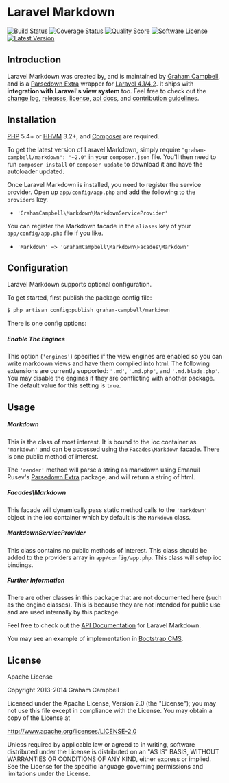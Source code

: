 Laravel Markdown
================


[![Build Status](https://img.shields.io/travis/GrahamCampbell/Laravel-Markdown/master.svg?style=flat-square)](https://travis-ci.org/GrahamCampbell/Laravel-Markdown)
[![Coverage Status](https://img.shields.io/scrutinizer/coverage/g/GrahamCampbell/Laravel-Markdown.svg?style=flat-square)](https://scrutinizer-ci.com/g/GrahamCampbell/Laravel-Markdown/code-structure)
[![Quality Score](https://img.shields.io/scrutinizer/g/GrahamCampbell/Laravel-Markdown.svg?style=flat-square)](https://scrutinizer-ci.com/g/GrahamCampbell/Laravel-Markdown)
[![Software License](https://img.shields.io/badge/license-Apache%202.0-brightgreen.svg?style=flat-square)](LICENSE.md)
[![Latest Version](https://img.shields.io/github/release/GrahamCampbell/Laravel-Markdown.svg?style=flat-square)](https://github.com/GrahamCampbell/Laravel-Markdown/releases)


## Introduction

Laravel Markdown was created by, and is maintained by [Graham Campbell](https://github.com/GrahamCampbell), and is a [Parsedown Extra](https://github.com/erusev/parsedown-extra) wrapper for [Laravel 4.1/4.2](http://laravel.com). It ships with **integration with Laravel's view system** too. Feel free to check out the [change log](CHANGELOG.md), [releases](https://github.com/GrahamCampbell/Laravel-Markdown/releases), [license](LICENSE.md), [api docs](http://docs.grahamjcampbell.co.uk), and [contribution guidelines](CONTRIBUTING.md).


## Installation

[PHP](https://php.net) 5.4+ or [HHVM](http://hhvm.com) 3.2+, and [Composer](https://getcomposer.org) are required.

To get the latest version of Laravel Markdown, simply require `"graham-campbell/markdown": "~2.0"` in your `composer.json` file. You'll then need to run `composer install` or `composer update` to download it and have the autoloader updated.

Once Laravel Markdown is installed, you need to register the service provider. Open up `app/config/app.php` and add the following to the `providers` key.

* `'GrahamCampbell\Markdown\MarkdownServiceProvider'`

You can register the Markdown facade in the `aliases` key of your `app/config/app.php` file if you like.

* `'Markdown' => 'GrahamCampbell\Markdown\Facades\Markdown'`


## Configuration

Laravel Markdown supports optional configuration.

To get started, first publish the package config file:

```bash
$ php artisan config:publish graham-campbell/markdown
```

There is one config options:

##### Enable The Engines

This option (`'engines'`) specifies if the view engines are enabled so you can write markdown views and have them compiled into html. The following extensions are currently supported: `'.md'`, `'.md.php'`, and `'.md.blade.php'`. You may disable the engines if they are conflicting with another package. The default value for this setting is `true`.


## Usage

##### Markdown

This is the class of most interest. It is bound to the ioc container as `'markdown'` and can be accessed using the `Facades\Markdown` facade. There is one public method of interest.

The `'render'` method will parse a string as markdown using Emanuil Rusev's [Parsedown Extra](https://github.com/erusev/parsedown-extra) package, and will return a string of html.

##### Facades\Markdown

This facade will dynamically pass static method calls to the `'markdown'` object in the ioc container which by default is the `Markdown` class.

##### MarkdownServiceProvider

This class contains no public methods of interest. This class should be added to the providers array in `app/config/app.php`. This class will setup ioc bindings.

##### Further Information

There are other classes in this package that are not documented here (such as the engine classes). This is because they are not intended for public use and are used internally by this package.

Feel free to check out the [API Documentation](http://docs.grahamjcampbell.co.uk) for Laravel Markdown.

You may see an example of implementation in [Bootstrap CMS](https://github.com/GrahamCampbell/Bootstrap-CMS).


## License

Apache License

Copyright 2013-2014 Graham Campbell

Licensed under the Apache License, Version 2.0 (the "License");
you may not use this file except in compliance with the License.
You may obtain a copy of the License at

 http://www.apache.org/licenses/LICENSE-2.0

Unless required by applicable law or agreed to in writing, software
distributed under the License is distributed on an "AS IS" BASIS,
WITHOUT WARRANTIES OR CONDITIONS OF ANY KIND, either express or implied.
See the License for the specific language governing permissions and
limitations under the License.
